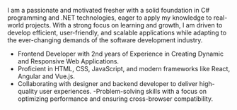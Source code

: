 I am a passionate and motivated fresher with a solid foundation in C# programming and .NET technologies, 
eager to apply my knowledge to real-world projects. With a strong focus on learning and growth, 
I am driven to develop efficient, user-friendly, and scalable applications while adapting to the 
ever-changing demands of the software development industry.



-	Frontend Developer with 2nd years of Experience in Creating Dynamic and Responsive Web Applications. 
-	Proficient in HTML, CSS, JavaScript, and modern frameworks like React, Angular and Vue.js.
-	Collaborating with designer and backend developer to deliver high-quality user experiences. 
-Problem-solving skills with a focus on optimizing performance and ensuring cross-browser compatibility.
